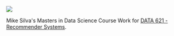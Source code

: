 ![](https://sps.cuny.edu/sites/all/themes/cuny/assets/img/header_logo.png)

Mike Silva's Masters in Data Science Course Work for [DATA 621 - Recommender Systems](https://github.com/mikeasilva/CUNY-SPS/tree/master/DATA612).

